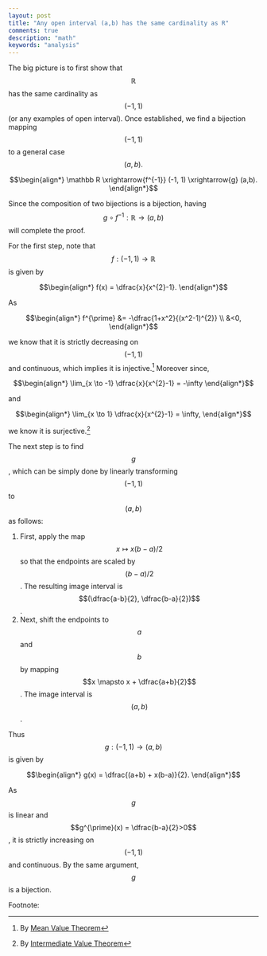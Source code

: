 ```yaml
---
layout: post
title: "Any open interval (a,b) has the same cardinality as R"
comments: true
description: "math"
keywords: "analysis"
---
```



The big picture is to first show that $$\mathbb R$$ has the same cardinality as $$(-1,1)$$ (or any examples of open interval). Once established, we find a bijection mapping  $$(-1,1)$$ to a general case $$(a,b).$$ 

$$\begin{align*}
\mathbb R \xrightarrow{f^{-1}} (-1, 1) \xrightarrow{g} (a,b).
\end{align*}$$

Since the composition of two bijections is a bijection, having $$g \circ f^{-1}: \mathbb R \to (a,b)$$ will complete the proof.

For the first step, note that $$f: (-1,1) \to \mathbb R$$ is given by 


$$\begin{align*}
f(x) = \dfrac{x}{x^{2}-1}.
\end{align*}$$ 

As 

$$\begin{align*}
f^{\prime} &= -\dfrac{1+x^2}{(x^2-1)^{2}} \\
&<0,
\end{align*}$$

we know that it is strictly decreasing on $$(-1,1)$$ and continuous, which implies it is injective.[^1] Moreover since, 

$$\begin{align*}
\lim_{x \to -1} \dfrac{x}{x^{2}-1} = -\infty
\end{align*}$$

and 

$$\begin{align*}
\lim_{x \to 1} \dfrac{x}{x^{2}-1} = \infty,
\end{align*}$$

we know it is surjective.[^2]

The next step is to find $$g$$, which can be simply done by linearly transforming $$(-1,1)$$ to $$(a,b)$$ as follows:

1. First, apply the map $$x \mapsto x(b-a)/2$$ so that the endpoints are scaled by $$(b-a)/2$$. The resulting image interval is $$(\dfrac{a-b}{2}, \dfrac{b-a}{2})$$.
2. Next, shift the endpoints to $$a$$ and $$b$$ by mapping $$x \mapsto x + \dfrac{a+b}{2}$$. The image interval is $$(a,b)$$.

Thus $$g: (-1,1) \to (a,b)$$ is given by 


$$\begin{align*}
g(x) = \dfrac{(a+b) + x(b-a)}{2}.
\end{align*}$$ 

As $$g$$ is linear and $$g^{\prime}(x) = \dfrac{b-a}{2}>0$$, it is strictly increasing on $$(-1,1)$$ and continuous. By the same argument, $$g$$ is a bijection.

Footnote:

[^1]: By [Mean Value Theorem](https://en.wikipedia.org/wiki/Mean_value_theorem)

[^2]: By [Intermediate Value Theorem](https://en.wikipedia.org/wiki/Intermediate_value_theorem)









